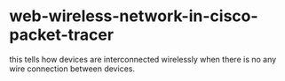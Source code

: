 # web-wireless-network-in-cisco-packet-tracer
this tells how devices are interconnected wirelessly when there is no any wire connection between devices.
